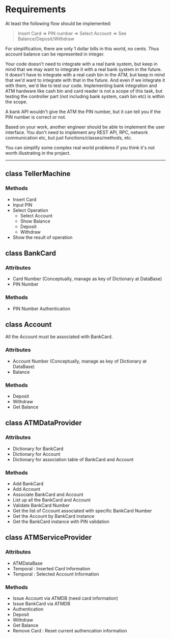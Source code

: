 # Requirements
At least the following flow should be implemented:

> Insert Card => PIN number => Select Account => See Balance/Deposit/Withdraw

For simplification, there are only 1 dollar bills in this world, no cents. Thus account balance can be represented in integer.

Your code doesn't need to integrate with a real bank system, but keep in mind that we may want to integrate it with a real bank system in the future. It doesn't have to integrate with a real cash bin in the ATM, but keep in mind that we'd want to integrate with that in the future. And even if we integrate it with them, we'd like to test our code. Implementing bank integration and ATM hardware like cash bin and card reader is not a scope of this task, but testing the controller part (not including bank system, cash bin etc) is within the scope.

A bank API wouldn't give the ATM the PIN number, but it can tell you if the PIN number is correct or not.

Based on your work, another engineer should be able to implement the user interface. You don't need to implement any REST API, RPC, network communication etc, but just functions/classes/methods, etc.

You can simplify some complex real world problems if you think it's not worth illustrating in the project.

---

## class TellerMachine
### Methods
* Insert Card
* Input PIN
* Select Operation
  * Select Account 
  * Show Balance
  * Deposit
  * Withdraw
* Show the result of operation

## class BankCard
### Attributes
* Card Number (Conceptually, manage as key of Dictionary at DataBase)
* PIN Number
### Methods
* PIN Number Authentication

## class Account
All the Account must be associated with BankCard.
### Attributes
* Account Number (Conceptually, manage as key of Dictionary at DataBase)
* Balance
### Methods
* Deposit
* Withdraw
* Get Balance

## class ATMDataProvider
### Attributes
* Dictionary for BankCard
* Dictionary for Account
* Dictionary for association table of BankCard and Account
### Methods
* Add BankCard
* Add Account
* Associate BankCard and Account
* List up all the BankCard and Account
* Validate BankCard Number
* Get the list of Cccount associated with specific BankCard Number
* Get the Account by BankCard instance
* Get the BankCard instance with PIN validation

## class ATMServiceProvider
### Attributes
* ATMDataBase
* Temporal : Inserted Card Information
* Temporal : Selected Account Information
### Methods
* Issue Account via ATMDB (need card information)
* Issue BankCard via ATMDB
* Authentication
* Deposit
* Withdraw
* Get Balance
* Remove Card : Reset current authencation information
